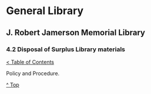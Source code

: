[0]: ../README.md
[4.2]: disposal-of-surplus-library-materials.md

# General Library
## J. Robert Jamerson Memorial Library
### 4.2 Disposal of Surplus Library materials
[< Table of Contents][0]

Policy and Procedure.

[^ Top][4.2]